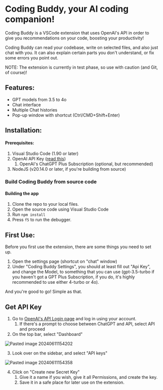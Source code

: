 # Coding Buddy, your AI coding companion!

Coding Buddy is a VSCode extension that uses OpenAI's API in order to give you recommendations on your code, boosting your productivity!

Coding Buddy can read your codebase, write on selected files, and also just chat with you. It can also explain certain parts you don't understand, or fix some errors you point out.

NOTE: The extension is currently in test phase, so use with caution (and Git, of course)!

## Features: 

 - GPT models from 3.5 to 4o
 - Chat interface
 - Multiple Chat histories
 - Pop-up window with shortcut (Ctrl/CMD+Shift+Enter)

## Installation: 

#### Prerequisites:

1. Visual Studio Code (1.90 or later)
2. OpenAI API Key ([read this](#get-api-key))
	1. OpenAI's ChatGPT Plus Subscription (optional, but recommended)
3. NodeJS (v20.14.0 or later, if you're building from source)
### Build Coding Buddy from source code

#### Building the app

1. Clone the repo to your local files.
2. Open the source code using Visual Studio Code
3. Run ```npm install``` 
4. Press ```f5``` to run the debugger.

## First Use:

Before you first use the extension, there are some things you need to set up.

1. Open the settings page (shortcut on "chat" window)
2. Under "Coding Buddy Settings", you should at least fill out "Api Key", and change the Model, to something that you can use (gpt-3.5-turbo if you haven't got a GPT Plus Subscription, if you do, it's highly recommended to use either 4-turbo or 4o).

And you're good to go! Simple as that.

## Get API Key

1. Go to [OpenAI's API Login page](https://platform.openai.com/login?launch) and log in using your account.
	1. If there's a prompt to choose between ChatGPT and API, select API and proceed
2. On the top bar, select "Dashboard"

![Pasted image 20240611154202](https://github.com/labs-agap2it/coding-buddy/assets/68194332/39437483-beda-4e72-904f-1e611a11ef0c)

3. Look over on the sidebar, and select "API keys"

![Pasted image 20240611154358](https://github.com/labs-agap2it/coding-buddy/assets/68194332/db0c80e9-3063-460f-98e8-a6d5ed0a49b1)

4. Click on "Create new Secret Key"
	1. Give it a name if you wish, give it all Permissions, and create the key.
	2. Save it in a safe place for later use on the extension.
